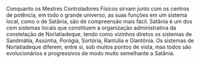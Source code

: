 ﻿Conquanto os Mestres Controladores Físicos sirvam junto com os centros de potência, em todo o grande universo, as suas funções em um sistema local, como o de Satânia, são de compreensão mais fácil. Satânia é um dos cem sistemas locais que constituem a organização administrativa da constelação de Norlatiadeque, tendo como vizinhos diretos os sistemas de Sandmátia, Assúntia, Porógia, Sortória, Rantúlia e Glantônia. Os sistemas de Norlatiadeque diferem, entre si, sob muitos pontos de vista, mas todos são evolucionários e progressivos de modo muito semelhante a Satânia.